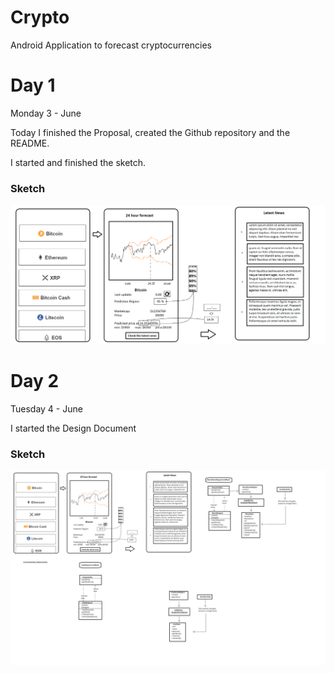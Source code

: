 # Crypto
Android Application to forecast cryptocurrencies


# Day 1

Monday 3 - June

Today I finished the Proposal, created the Github repository and the README.

I started and finished the sketch.

### Sketch
![Proposal Sketch](/images/SketchApp.png)


# Day 2

Tuesday 4 - June

I started the Design Document

### Sketch
![Proposal Sketch](/images/DesignSketch.png)

